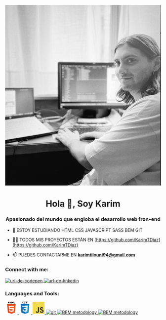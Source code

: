 ![Imagen decorativa de tu perfil](https://github.com/KarimTDiaz/KarimTDiaz/blob/main/profile-image.jpg?raw=true)

<!-- Generado con https://rahuldkjain.github.io/gh-profile-readme-generator/ -->
<h1 align="center">Hola 👋, Soy Karim</h1>
<h3 align="center">Apasionado del mundo que engloba el desarrollo web fron-end</h3>

<!-- - 🔭 ACTUALMENTE TRABAJO EN [Mi portfolio](https://github.com/KarimTDiaz/proyecto-portfolio) -->

- 🌱 ESTOY ESTUDIANDO HTML CSS JAVASCRIPT SASS BEM GIT

- 👨‍💻 TODOS MIS PROYECTOS ESTÁN EN [https://github.com/KarimTDiaz](https://github.com/KarimTDiaz)

- 📫 PUEDES CONTACTARME EN **karimtilouni94@gmail.com**

<h3 align="left">Connect with me:</h3>
<p align="left">
  <a href="https://codepen.io/KarimTDiaz" target="blank">
      <img align="center" src="https://raw.githubusercontent.com/rahuldkjain/github-profile-readme-generator/master/src/images/icons/Social/codepen.svg" alt="url-de-codepen" height="30" width="40" />
  </a>

  <!-- <a href="https://dev.to/url-de-devto" target="blank">
    <img align="center" src="https://raw.githubusercontent.com/rahuldkjain/github-profile-readme-generator/master/src/images/icons/Social/devto.svg" alt="url-de-devto" height="30" width="40" />
  </a> -->

  <!-- <a href="https://twitter.com/url-de-twitter" target="blank">
      <img align="center" src="https://raw.githubusercontent.com/rahuldkjain/github-profile-readme-generator/master/src/images/icons/Social/twitter.svg" alt="url-de-twitter" height="30" width="40" />
  </a> -->

  <a href="https://www.linkedin.com/in/karim-tilouni-diaz-575881258/" target="blank">
      <img align="center" src="https://raw.githubusercontent.com/rahuldkjain/github-profile-readme-generator/master/src/images/icons/Social/linked-in-alt.svg" alt="url-de-linkedin" height="30" width="40" />
  </a>
  
</p>

<h3 align="left">Languages and Tools:</h3>
<p align="left">

 <a href="https://www.w3.org/html/" target="_blank" rel="noreferrer">
      <img src="https://raw.githubusercontent.com/devicons/devicon/master/icons/html5/html5-original-wordmark.svg" alt="html5" width="40" height="40"/> 
</a> 
<a href="https://www.w3.org/Style/CSS/" target="_blank" rel="noreferrer"> 
    <img src="https://raw.githubusercontent.com/devicons/devicon/master/icons/css3/css3-original-wordmark.svg" alt="css3" width="40" height="40"/> 
</a>

<a href="https://developer.mozilla.org/en-US/docs/Web/JavaScript" target="_blank" rel="noreferrer"> 
  <img src="https://raw.githubusercontent.com/devicons/devicon/master/icons/javascript/javascript-original.svg" alt="javascript" width="40" height="40"/> 
</a>

 <a href="https://git-scm.com/" target="_blank" rel="noreferrer"> 
    <img src="https://www.vectorlogo.zone/logos/git-scm/git-scm-icon.svg" alt="git" width="40" height="40"/> 
 </a>

  <a href="https://getbem.com/">
      <img src="http://jennyknuth.com/wp-content/uploads/2018/03/BEM-1.png" target="_blank" rel="noreferrer" width="40" height="40" alt="BEM metodology">
  </a>

  <a href="https://sass-lang.com/">
      <img src="https://upload.wikimedia.org/wikipedia/commons/thumb/9/96/Sass_Logo_Color.svg/2560px-Sass_Logo_Color.svg.png" target="_blank" rel="noreferrer" width="40" alt="BEM metodology">
  </a>